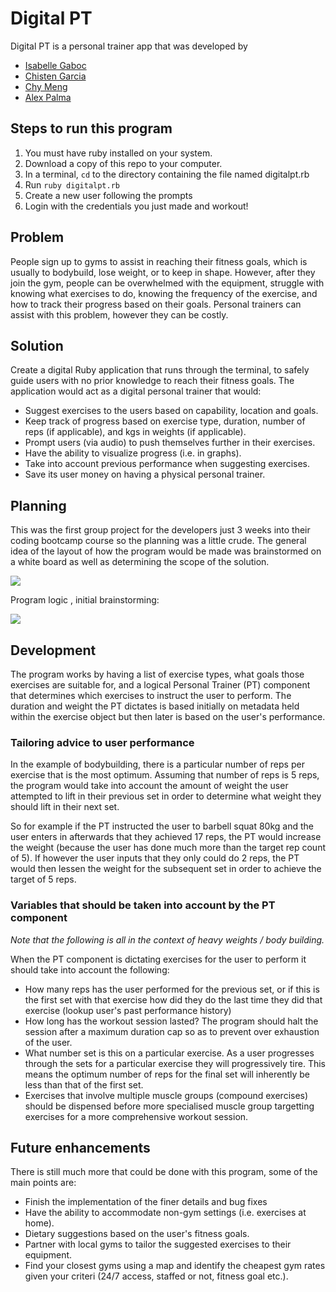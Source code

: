 # Digital PT

Digital PT is a personal trainer app that was developed by

* [Isabelle Gaboc](https://github.com/igaboc/)
* [Chisten Garcia](https://github.com/christengarcia/)
* [Chy Meng](https://github.com/chy24/)
* [Alex Palma](https://github.com/developingAlex/)

## Steps to run this program
1. You must have ruby installed on your system.
1. Download a copy of this repo to your computer.
1. In a terminal, `cd` to the directory containing the file named digitalpt.rb
1. Run `ruby digitalpt.rb`
1. Create a new user following the prompts
1. Login with the credentials you just made and workout!

## Problem

People sign up to gyms to assist in reaching their fitness goals, which is usually to bodybuild, lose weight, or to keep in shape. 
However, after they join the gym, people can be overwhelmed with the equipment, struggle with knowing what exercises to do, knowing the frequency of the exercise, and how to track their progress based on their goals. 
Personal trainers can assist with this problem, however they can be costly. 

## Solution

Create a digital Ruby application that runs through the terminal, to safely guide users with no prior knowledge to reach their fitness goals. The application would act as a digital personal trainer that would: 
* Suggest exercises to the users based on capability, location and goals.
* Keep track of progress based on exercise type, duration, number of reps (if applicable), and kgs in weights (if applicable).
* Prompt users (via audio) to push themselves further in their exercises.
* Have the ability to visualize progress (i.e. in graphs).
* Take into account previous performance when suggesting exercises.
* Save its user money on having a physical personal trainer.

## Planning

This was the first group project for the developers just 3 weeks into their coding bootcamp course so the planning was a little crude.
The general idea of the layout of how the program would be made was brainstormed on a white board as well as determining the scope of the solution. 

![](/README-assets/whiteboard-planning.jpg)

Program logic , initial brainstorming:

![](/README-assets/flow-chart.png)

## Development

The program works by having a list of exercise types, what goals those exercises are suitable for, and a logical Personal Trainer (PT) component that determines which exercises to instruct the user to perform. The duration and weight the PT dictates is based initially on metadata held within the exercise object but then later is based on the user's performance.

### Tailoring advice to user performance

In the example of bodybuilding, there is a particular number of reps per exercise that is the most optimum. Assuming that number of reps is 5 reps, the program would take into account the amount of weight the user attempted to lift in their previous set in order to determine what weight they should lift in their next set.

So for example if the PT instructed the user to barbell squat 80kg and the user enters in afterwards that they achieved 17 reps, the PT would increase the weight (because the user has done much more than the target rep count of 5). If however the user inputs that they only could do 2 reps, the PT would then lessen the weight for the subsequent set in order to achieve the target of 5 reps.

### Variables that should be taken into account by the PT component

*Note that the following is all in the context of heavy weights / body building.*

When the PT component is dictating exercises for the user to perform it should take into account the following:

* How many reps has the user performed for the previous set, or if this is the first set with that exercise how did they do the last time they did that exercise (lookup user's past performance history)
* How long has the workout session lasted? The program should halt the session after a maximum duration cap so as to prevent over exhaustion of the user.
* What number set is this on a particular exercise. As a user progresses through the sets for a particular exercise they will progressively tire. This means the optimum number of reps for the final set will inherently be less than that of the first set.
* Exercises that involve multiple muscle groups (compound exercises) should be dispensed before more specialised muscle group targetting exercises for a more comprehensive workout session.

## Future enhancements

There is still much more that could be done with this program, some of the main points are:

* Finish the implementation of the finer details and bug fixes
* Have the ability to accommodate non-gym settings (i.e. exercises at home).
* Dietary suggestions based on the user's fitness goals.
* Partner with local gyms to tailor the suggested exercises to their equipment.
* Find your closest gyms using a map and identify the cheapest gym rates given your criteri (24/7 access, staffed or not, fitness goal etc.).
